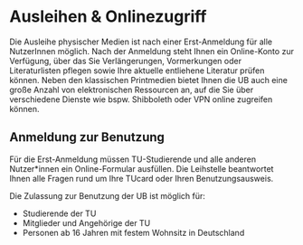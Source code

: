 # Ausleihen & Onlinezugriff

Die Ausleihe physischer Medien ist nach einer Erst-Anmeldung für alle NutzerInnen möglich.
Nach der Anmeldung steht Ihnen ein Online-Konto zur Verfügung, über das Sie Verlängerungen, Vormerkungen oder Literaturlisten pflegen sowie Ihre aktuelle entliehene Literatur prüfen können.
Neben den klassischen Printmedien bietet Ihnen die UB auch eine große Anzahl von elektronischen Ressourcen an, auf die Sie über verschiedene Dienste wie bspw. Shibboleth oder VPN online zugreifen können. 

## Anmeldung zur Benutzung
Für die Erst-Anmeldung müssen TU-Studierende und alle anderen Nutzer*innen ein
Online-Formular ausfüllen. Die Leihstelle beantwortet Ihnen alle Fragen rund um Ihre TUcard oder Ihren Benutzungsausweis.

Die Zulassung zur Benutzung der UB ist möglich für:
- Studierende der TU
- Mitglieder und Angehörige der TU
- Personen ab 16 Jahren mit festem Wohnsitz in Deutschland